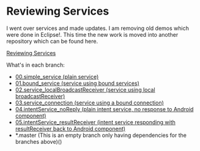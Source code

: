# Reviewing Services

I went over services and made updates. I am removing old demos which were done in Eclipse!. This time the new work is moved into another repository which can be found here.

[Reviewing Services](https://github.com/juanmendez/reviewing-services)

What's in each branch:

  - [00.simple_service (plain service)](https://github.com/juanmendez/reviewing-services/tree/00.simple_service)
  - [01.bound_service (service using bound services)](https://github.com/juanmendez/reviewing-services/tree/01.bound_service)
  - [02.service_localBroadcastReceiver (service using local broadcastReceiver)](https://github.com/juanmendez/reviewing-services/tree/02.service_localBroadcastReceiver)
  - [03.service_connection (service using a bound connection)](https://github.com/juanmendez/reviewing-services/tree/03.service_connection)
  - [04.intentService_noReply (plain intent service, no response to Android component)](https://github.com/juanmendez/reviewing-services/tree/04.intentService_noReply)
  - [05.intentService_resultReceiver (intent service responding with resultReceiver back to Android component)](https://github.com/juanmendez/reviewing-services/tree/05.intentService_resultReceiver)
  - *.master (This is an empty branch only having dependencies for the branches above)()
